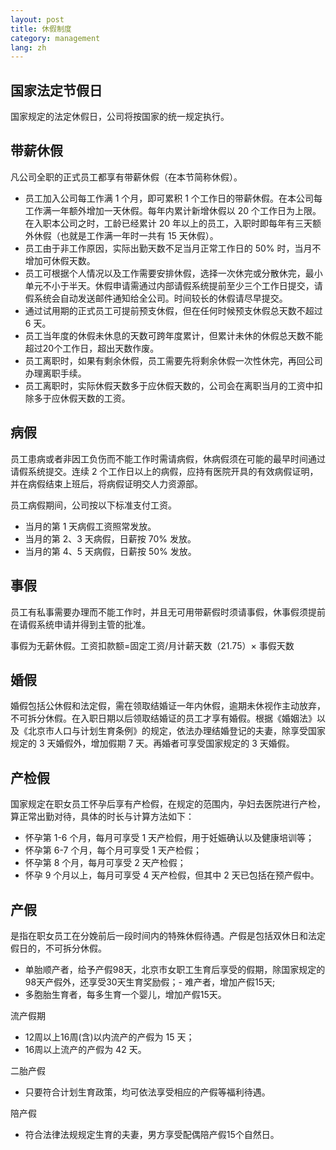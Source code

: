 ```yaml
---
layout: post
title: 休假制度
category: management
lang: zh
---
```


## 国家法定节假日
国家规定的法定休假日，公司将按国家的统一规定执行。

## 带薪休假
凡公司全职的正式员工都享有带薪休假（在本节简称休假）。

- 员工加入公司每工作满 1 个月，即可累积 1 个工作日的带薪休假。在本公司每工作满一年额外增加一天休假。每年内累计新增休假以 20 个工作日为上限。在入职本公司之时，工龄已经累计 20 年以上的员工，入职时即每年有三天额外休假（也就是工作满一年时一共有 15 天休假）。
- 员工由于非工作原因，实际出勤天数不足当月正常工作日的 50% 时，当月不增加可休假天数。
- 员工可根据个人情况以及工作需要安排休假，选择一次休完或分散休完，最小单元不小于半天。休假申请需通过内部请假系统提前至少三个工作日提交，请假系统会自动发送邮件通知给全公司。时间较长的休假请尽早提交。
- 通过试用期的正式员工可提前预支休假，但在任何时候预支休假总天数不超过 6 天。
- 员工当年度的休假未休息的天数可跨年度累计，但累计未休的休假总天数不能超过20个工作日，超出天数作废。
- 员工离职时，如果有剩余休假，员工需要先将剩余休假一次性休完，再回公司办理离职手续。
- 员工离职时，实际休假天数多于应休假天数的，公司会在离职当月的工资中扣除多于应休假天数的工资。

## 病假
员工患病或者非因工负伤而不能工作时需请病假，休病假须在可能的最早时间通过请假系统提交。连续 2 个工作日以上的病假，应持有医院开具的有效病假证明，并在病假结束上班后，将病假证明交人力资源部。

员工病假期间，公司按以下标准支付工资。

- 当月的第 1 天病假工资照常发放。
- 当月的第 2、3 天病假，日薪按 70% 发放。
- 当月的第 4、5 天病假，日薪按 50% 发放。

## 事假
员工有私事需要办理而不能工作时，并且无可用带薪假时须请事假，休事假须提前在请假系统申请并得到主管的批准。

事假为无薪休假。工资扣款额=固定工资/月计薪天数（21.75）× 事假天数

## 婚假
婚假包括公休假和法定假，需在领取结婚证一年内休假，逾期未休视作主动放弃，不可拆分休假。在入职日期以后领取结婚证的员工才享有婚假。根据《婚姻法》以及《北京市人口与计划生育条例》的规定，依法办理结婚登记的夫妻，除享受国家规定的 3 天婚假外，增加假期 7 天。再婚者可享受国家规定的 3 天婚假。

## 产检假
国家规定在职女员工怀孕后享有产检假，在规定的范围内，孕妇去医院进行产检，算正常出勤对待，具体的时长与计算方法如下：

- 怀孕第 1-6 个月，每月可享受 1 天产检假，用于妊娠确认以及健康培训等；
- 怀孕第 6-7 个月，每个月可享受 1 天产检假；
- 怀孕第 8 个月，每月可享受 2 天产检假；
- 怀孕 9 个月以上，每月可享受 4 天产检假，但其中 2 天已包括在预产假中。

## 产假
是指在职女员工在分娩前后一段时间内的特殊休假待遇。产假是包括双休日和法定假日的，不可拆分休假。

- 单胎顺产者，给予产假98天，北京市女职工生育后享受的假期，除国家规定的98天产假外，还享受30天生育奖励假；- 难产者，增加产假15天;
- 多胞胎生育者，每多生育一个婴儿，增加产假15天。

流产假期

- 12周以上16周(含)以内流产的产假为 15 天；
- 16周以上流产的产假为 42 天。

二胎产假

- 只要符合计划生育政策，均可依法享受相应的产假等福利待遇。

陪产假

- 符合法律法规规定生育的夫妻，男方享受配偶陪产假15个自然日。
